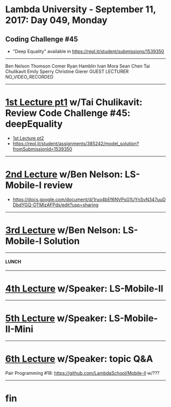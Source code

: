 # Lambda University - September 11, 2017: Day 049, Monday
## Coding Challenge #45
- "Deep Equality" available in https://repl.it/student/submissions/1539350
***
Ben Nelson
Thomson Comer
Ryan Hamblin
Ivan Mora
Sean Chen
Tai Chulikavit
Emily Sperry
Christine Gierer
GUEST LECTURER
NO_VIDEO_RECORDED
***
# [1st Lecture pt1](https://youtu.be/PpRMJi2ByKU) w/Tai Chulikavit: Review Code Challenge #45: deepEquality
- [1st Lecture pt2](https://youtu.be/aPBH-Vde8BU)
- https://repl.it/student/assignments/385242/model_solution?fromSubmissionId=1539350

***
# [2nd Lecture](NO_VIDEO_RECORDED) w/Ben Nelson: LS-Mobile-I review
- https://docs.google.com/document/d/1ruo4bEf6NVPsG1UYnSvN347uuDDbdYGQ-DTMlzAFPds/edit?usp=sharing

***
# [3rd Lecture](VIDEO_RECORDED_NOT_POSTED) w/Ben Nelson: LS-Mobile-I Solution
***
#### LUNCH
***
# [4th Lecture](VIDEO_RECORDED_NOT_POSTED) w/Speaker: LS-Mobile-II
***
# [5th Lecture](VIDEO_RECORDED_NOT_POSTED) w/Speaker: LS-Mobile-II-Mini
***
# [6th Lecture](VIDEO_RECORDED_NOT_POSTED) w/Speaker: topic Q&A

Pair Programming #18: https://github.com/LambdaSchool/Mobile-II w/???

***
# fin
